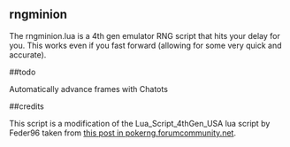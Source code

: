 ## rngminion

The rngminion.lua is a 4th gen emulator RNG script that hits your delay for you. This works even if you fast forward (allowing for some very quick and accurate).

##todo

Automatically advance frames with Chatots

##credits

This script is a modification of the Lua\_Script\_4thGen\_USA lua script by Feder96 taken from [this post in pokerng.forumcommunity.net](http://pokerng.forumcommunity.net/?t=56443955&p=396434984).